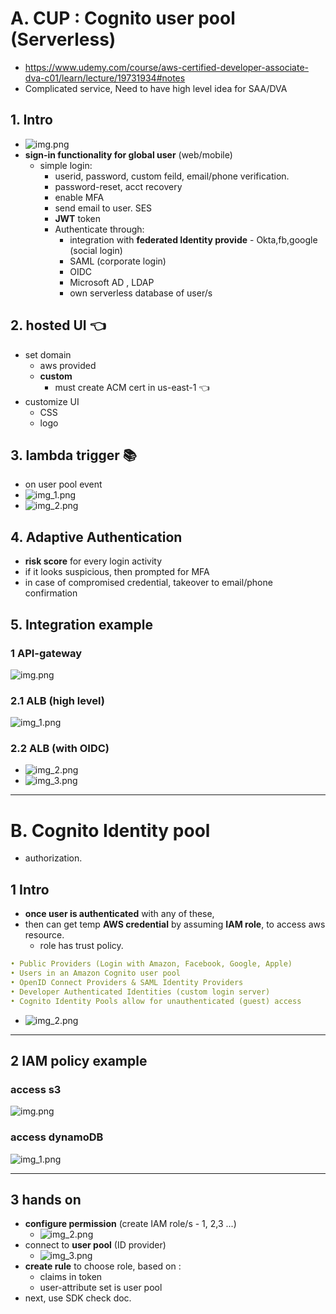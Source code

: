 # A. CUP : Cognito user pool (Serverless)
- https://www.udemy.com/course/aws-certified-developer-associate-dva-c01/learn/lecture/19731934#notes
- Complicated service, Need to have high level idea for SAA/DVA

## 1. Intro
- ![img.png](../99_img/dva/cognito/01/img.png)
- **sign-in functionality for global user** (web/mobile)
  - simple login:
    - userid, password, custom feild, email/phone verification.
    - password-reset, acct recovery
    - enable MFA
    - send email to user. SES
    - **JWT** token
    - Authenticate through:
      - integration with **federated Identity provide** - Okta,fb,google (social login)
      - SAML (corporate login)
      - OIDC
      - Microsoft AD , LDAP
      - own serverless database of user/s
      
## 2. **hosted UI** :point_left:
- set domain
  - aws provided
  - **custom**
    - must create ACM cert in us-east-1 :point_left:
- customize UI 
  - CSS 
  - logo

## 3. lambda trigger :books:
- on user pool event
- ![img_1.png](../99_img/dva/cognito/01/img_1.png)
- ![img_2.png](../99_img/dva/cognito/01/img_2.png)

## 4. Adaptive Authentication
- **risk score** for every login activity
- if it looks suspicious, then prompted for MFA
- in case of compromised credential, takeover to email/phone confirmation

## 5. Integration example

### 1 **API-gateway**
![img.png](../99_img/dva/cognito/02/img.png)

### 2.1 **ALB** (high level)
![img_1.png](../99_img/dva/cognito/02/img_1.png)

### 2.2 **ALB** (with OIDC)
- ![img_2.png](../99_img/dva/cognito/02/img_2.png)
- ![img_3.png](../99_img/dva/cognito/02/img_3.png)

---
# B. Cognito Identity pool
- authorization.
## 1 Intro
- **once user is authenticated** with any of these,
- then can get temp **AWS credential** by assuming **IAM role**, to access aws resource.
  - role has trust policy.
```yaml
• Public Providers (Login with Amazon, Facebook, Google, Apple)
• Users in an Amazon Cognito user pool
• OpenID Connect Providers & SAML Identity Providers
• Developer Authenticated Identities (custom login server)
• Cognito Identity Pools allow for unauthenticated (guest) access
```
- ![img_2.png](../99_img/moreSrv/api-gateway/img_2.png)

---
## 2 IAM policy example
### access s3
![img.png](../99_img/dva/cognito/03/img.png)

### access dynamoDB
![img_1.png](../99_img/dva/cognito/03/img_1.png)

---
## 3 hands on
- **configure permission** (create IAM role/s - 1, 2,3 ...)
  - ![img_2.png](../99_img/dva/cognito/03/img_2.png)
- connect to **user pool** (ID provider)
  - ![img_3.png](../99_img/dva/cognito/03/img_3.png)
- **create rule** to choose role, based on :
  - claims in token 
  - user-attribute set is user pool
- next, use SDK check doc.




